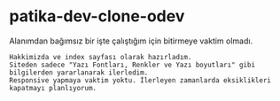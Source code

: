 # patika-dev-clone-odev
Alanımdan bağımsız bir işte çalıştığım için bitirmeye vaktim olmadı.
```
Hakkimizda ve index sayfası olarak hazırladım.
Siteden sadece "Yazı Fontları, Renkler ve Yazı boyutları" gibi bilgilerden yararlanarak ilerledim. 
Responsive yapmaya vaktim yoktu. İlerleyen zamanlarda eksiklikleri kapatmayı planlıyorum.

